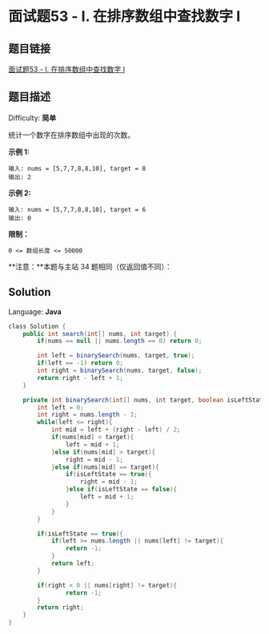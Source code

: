 # 面试题53 - I. 在排序数组中查找数字 I

## 题目链接

[面试题53 - I. 在排序数组中查找数字 I](https://leetcode-cn.com/problems/zai-pai-xu-shu-zu-zhong-cha-zhao-shu-zi-lcof/)

## 题目描述

Difficulty: **简单**

统计一个数字在排序数组中出现的次数。

**示例 1:**

```
输入: nums = [5,7,7,8,8,10], target = 8
输出: 2
```

**示例 2:**

```
输入: nums = [5,7,7,8,8,10], target = 6
输出: 0
```

**限制：**

`0 <= 数组长度 <= 50000`

**注意：**本题与主站 34 题相同（仅返回值不同）：

## Solution

Language: **Java**

```java
​class Solution {
    public int search(int[] nums, int target) {
        if(nums == null || nums.length == 0) return 0;

        int left = binarySearch(nums, target, true);
        if(left == -1) return 0;
        int right = binarySearch(nums, target, false);
        return right - left + 1;
    }

    private int binarySearch(int[] nums, int target, boolean isLeftState){
        int left = 0;
        int right = nums.length - 1;
        while(left <= right){
            int mid = left + (right - left) / 2;
            if(nums[mid] < target){
                left = mid + 1;
            }else if(nums[mid] > target){
                right = mid - 1;
            }else if(nums[mid] == target){
                if(isLeftState == true){
                    right = mid - 1;
                }else if(isLeftState == false){
                    left = mid + 1;
                }
            }
        }

        if(isLeftState == true){
            if(left >= nums.length || nums[left] != target){
                return -1;
            }
            return left;
        }

        if(right < 0 || nums[right] != target){
                return -1;
        }
        return right;
    }
}
```
